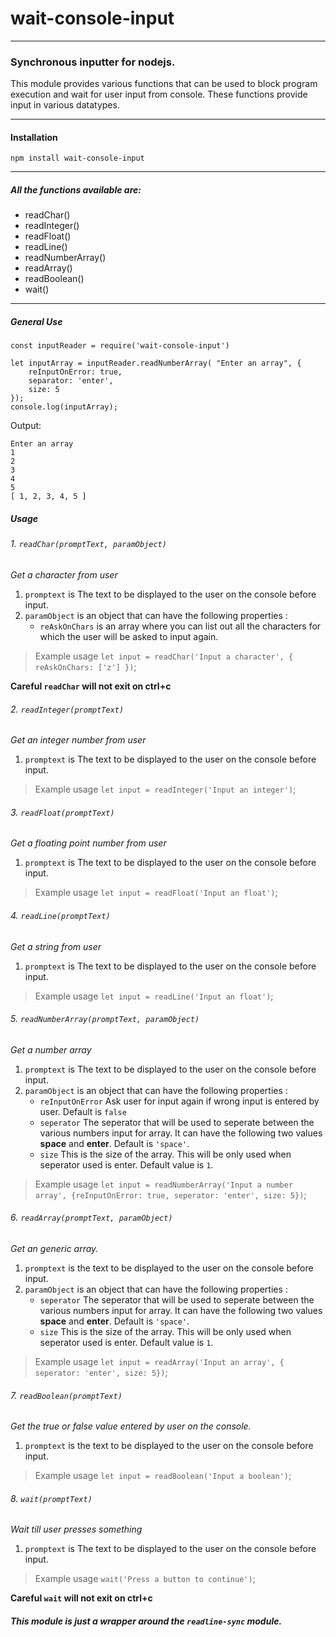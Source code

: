 # wait-console-input

---
### Synchronous inputter for nodejs.

This module provides various functions that can be used to block program execution and wait for user input from console.
These functions provide input in various datatypes. 

---
#### Installation
```
npm install wait-console-input
```
---

##### All the functions available are:
  - readChar()
  - readInteger()
  - readFloat()
  - readLine()
  - readNumberArray()
  - readArray()
  - readBoolean()
  - wait()
---
##### General Use
```
const inputReader = require('wait-console-input')

let inputArray = inputReader.readNumberArray( "Enter an array", {
    reInputOnError: true,
    separator: 'enter',
    size: 5
});
console.log(inputArray);
```

Output:
```
Enter an array
1
2
3
4
5
[ 1, 2, 3, 4, 5 ]
```

##### Usage
 
###### 1. `readChar(promptText, paramObject)`
*Get a character from user*
1. `promptext` is The text to be displayed to the user on the console before input.
2. `paramObject` is an object that can have the following properties :
    - `reAskOnChars` is an array where you can list out all the characters for which the user will be asked to input again.

> Example usage
`let input = readChar('Input a character', { reAskOnChars: ['z'] })`;

**Careful `readChar` will not exit on ctrl+c**
###### 2. `readInteger(promptText)`
*Get an integer number from user*
1. `promptext` is The text to be displayed to the user on the console before input.

> Example usage
`let input = readInteger('Input an integer')`;
###### 3. `readFloat(promptText)`
*Get a floating point number from user*
1. `promptext` is The text to be displayed to the user on the console before input.

> Example usage
`let input = readFloat('Input an float')`;
###### 4. `readLine(promptText)`
*Get a string from user*
1. `promptext` is The text to be displayed to the user on the console before input.

> Example usage
`let input = readLine('Input an float')`;

###### 5. `readNumberArray(promptText, paramObject)`
*Get a number array*
1. `promptext` is The text to be displayed to the user on the console before input.
2. `paramObject` is an object that can have the following properties :
    - `reInputOnError` Ask user for input again if wrong input is entered by user. Default is `false`
    - `seperator` The seperator that will be used to seperate between the various numbers input for array. It can have the following two values **space** and **enter**. Default is `'space'`.
    - `size` This is the size of the array. This will be only used when seperator used is enter. Default value is `1`.

> Example usage
`let input = readNumberArray('Input a number array', {reInputOnError: true, seperator: 'enter', size: 5})`;

###### 6. `readArray(promptText, paramObject)`
*Get an generic array.*
1. `promptext` is the text to be displayed to the user on the console before input.
2. `paramObject` is an object that can have the following properties :
    - `seperator` The seperator that will be used to seperate between the various numbers input for array. It can have the following two values **space** and **enter**. Default is `'space'`.
    - `size` This is the size of the array. This will be only used when seperator used is enter. Default value is `1`.

> Example usage
`let input = readArray('Input an array', { seperator: 'enter', size: 5})`;

###### 7. `readBoolean(promptText)`
*Get the true or false value entered by user on the console.*
1. `promptext` is the text to be displayed to the user on the console before input.

> Example usage
`let input = readBoolean('Input a boolean')`;
###### 8. `wait(promptText)`
*Wait till user presses something*
1. `promptext` is The text to be displayed to the user on the console before input.

> Example usage
`wait('Press a button to continue')`;

**Careful `wait` will not exit on ctrl+c**
##### This module is just a wrapper around the ```readline-sync``` module.
